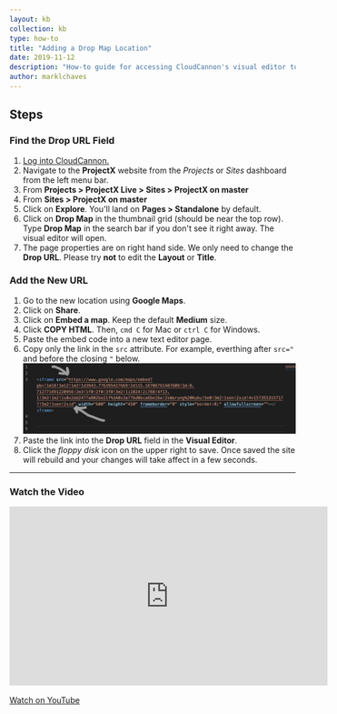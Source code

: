```yaml
---
layout: kb
collection: kb
type: how-to
title: "Adding a Drop Map Location"
date: 2019-11-12
description: "How-to guide for accessing CloudCannon's visual editor to add a Google Maps location to the Drop Map page (standalone page)."
author: marklchaves
---
```

## Steps

### Find the Drop URL Field

1. [Log into CloudCannon.](https://app.cloudcannon.com/users/sign_in)
2. Navigate to the **ProjectX** website from the _Projects_ or _Sites_ dashboard from the left menu bar.
3. From **Projects > ProjectX Live > Sites > ProjectX on master**
4. From **Sites > ProjectX on master**
5. Click on **Explore**. You'll land on **Pages > Standalone** by default.
6. Click on **Drop Map** in the thumbnail grid (should be near the top row). Type **Drop Map** in the search bar if you don't see it right away. The visual editor will open.
7. The page properties are on right hand side. We only need to change the **Drop URL**. Please try **not** to edit the **Layout** or **Title**.

### Add the New URL

1. Go to the new location using **Google Maps**.
2. Click on **Share**.
3. Click on **Embed a map**. Keep the default **Medium** size.
4. Click **COPY HTML**. Then, `cmd C` for Mac or `ctrl C` for Windows.
5. Paste the embed code into a new text editor page.
6. Copy only the link in the `src` attribute. For example, everthing after `src="` and before the closing `"` below. ![Embed Code Screen Capture](/assets/images/help/google-maps-embed-code-1280w.jpg "Google Maps Embed Code Screen Capture")
7. Paste the link into the **Drop URL** field in the **Visual Editor**.
8. Click the _floppy disk_ icon on the upper right to save. Once saved the site will rebuild and your changes will take affect in a few seconds.

---

### Watch the Video

<iframe width="560" height="315" src="https://www.youtube.com/embed/NkI6kBczZM0" frameborder="0" allowfullscreen></iframe>

[Watch on YouTube](https://youtu.be/hlYyYpw8H7w "Adding a New Drop Map Location Screencast")